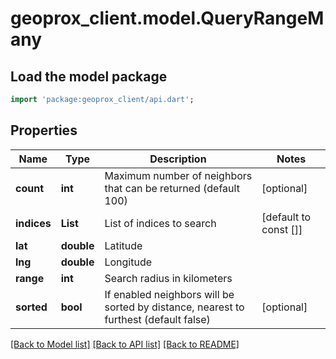 # geoprox_client.model.QueryRangeMany

## Load the model package
```dart
import 'package:geoprox_client/api.dart';
```

## Properties
Name | Type | Description | Notes
------------ | ------------- | ------------- | -------------
**count** | **int** | Maximum number of neighbors that can be returned (default 100) | [optional] 
**indices** | **List<String>** | List of indices to search | [default to const []]
**lat** | **double** | Latitude | 
**lng** | **double** | Longitude | 
**range** | **int** | Search radius in kilometers | 
**sorted** | **bool** | If enabled neighbors will be sorted by distance, nearest to furthest (default false) | [optional] 

[[Back to Model list]](../README.md#documentation-for-models) [[Back to API list]](../README.md#documentation-for-api-endpoints) [[Back to README]](../README.md)


